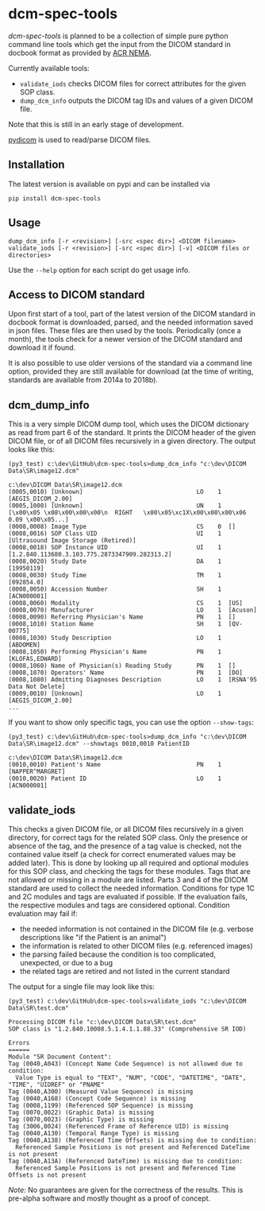 # dcm-spec-tools

*dcm-spec-tools* is planned to be a collection of simple pure python command line tools which get the input from 
the DICOM standard in docbook format as provided by [ACR NEMA](http://medical.nema.org/).

Currently available tools:  
* `validate_iods` checks DICOM files for correct attributes for the given SOP class.  
* `dump_dcm_info` outputs the DICOM tag IDs and values of a given DICOM file.

Note that this is still in an early stage of development.

[pydicom](https://github.com/pydicom/pydicom) is used to read/parse DICOM 
files.

Installation
------------
The latest version is available on pypi and can be installed via
```
pip install dcm-spec-tools
```

Usage
-----
```
dump_dcm_info [-r <revision>] [-src <spec dir>] <DICOM filename>
validate_iods [-r <revision>] [-src <spec dir>] [-v] <DICOM files or directories>
```
Use the `--help` option for each script do get usage info.

Access to DICOM standard
------------------------

Upon first start of a tool, part of the latest version of the DICOM standard
in docbook format is downloaded, parsed, and the needed information saved in 
json files. These files are then used by the tools. Periodically (once a 
month), the tools check for a newer version of the DICOM standard and download 
it if found.

It is also possible to use older versions of the standard via a command line 
option, provided they are still available for download (at the time of 
writing, standards are available from 2014a to 2018b).

dcm_dump_info
-------------

This is a very simple DICOM dump tool, which uses 
the DICOM dictionary as read from part 6 of the standard. It prints the 
DICOM header of the given DICOM file, or of all DICOM files recursively in a 
given directory. The output looks like this:
```
(py3_test) c:\dev\GitHub\dcm-spec-tools>dump_dcm_info "c:\dev\DICOM Data\SR\image12.dcm"

c:\dev\DICOM Data\SR\image12.dcm
(0005,0010) [Unknown]                                LO    1  [AEGIS_DICOM_2.00]
(0005,1000) [Unknown]                                UN    1  [\x00\x05 \x08\x00\x00\x00\n  RIGHT   \x00\x05\xc1X\x00\x00\x00\x06 0.09 \x00\x05...]
(0008,0008) Image Type                               CS    0  []
(0008,0016) SOP Class UID                            UI    1  [Ultrasound Image Storage (Retired)]
(0008,0018) SOP Instance UID                         UI    1  [1.2.840.113680.3.103.775.2873347909.282313.2]
(0008,0020) Study Date                               DA    1  [19950119]
(0008,0030) Study Time                               TM    1  [092854.0]
(0008,0050) Accession Number                         SH    1  [ACN000001]
(0008,0060) Modality                                 CS    1  [US]
(0008,0070) Manufacturer                             LO    1  [Acuson]
(0008,0090) Referring Physician's Name               PN    1  []
(0008,1010) Station Name                             SH    1  [QV-00775]
(0008,1030) Study Description                        LO    1  [ABDOMEN]
(0008,1050) Performing Physician's Name              PN    1  [KLOFAS,EDWARD]
(0008,1060) Name of Physician(s) Reading Study       PN    1  []
(0008,1070) Operators' Name                          PN    1  [DO]
(0008,1080) Admitting Diagnoses Description          LO    1  [RSNA'95 Data Not Delete]
(0009,0010) [Unknown]                                LO    1  [AEGIS_DICOM_2.00]
...
```

If you want to show only specific tags, you can use the option `--show-tags`:
```
(py3_test) c:\dev\GitHub\dcm-spec-tools>dump_dcm_info "c:\dev\DICOM Data\SR\image12.dcm" --showtags 0010,0010 PatientID

c:\dev\DICOM Data\SR\image12.dcm
(0010,0010) Patient's Name                           PN    1  [NAPPER^MARGRET]
(0010,0020) Patient ID                               LO    1  [ACN000001]
```


validate_iods
-------------

This checks a given DICOM file, or all DICOM files recursively in a given 
directory, for correct tags for the related SOP class. Only the presence or  
absence of the tag, and the presence of a tag value is checked, not the 
contained value itself (a check for correct enumerated values may be added later).
This is done by looking up all required and optional modules for this 
SOP class, and checking the tags for these modules. Tags that are not allowed or 
missing in a module are listed. Parts 3 and 4 of the DICOM standard are used 
to collect the needed information.
Conditions for type 1C and 2C modules and tags are evaluated if possible. 
If the evaluation fails, the respective modules and tags are considered 
optional. Condition evaluation may fail if:
- the needed information is not contained in the DICOM file (e.g. verbose 
descriptions like "if the Patient is an animal")
- the information is related to other DICOM files (e.g. referenced images)
- the parsing failed because the condition is too complicated, unexpected, 
or due to a bug
- the related tags are retired and not listed in the current standard

The output for a single file may look like this:
```
(py3_test) c:\dev\GitHub\dcm-spec-tools>validate_iods "c:\dev\DICOM Data\SR\test.dcm"

Processing DICOM file "c:\dev\DICOM Data\SR\test.dcm"
SOP class is "1.2.840.10008.5.1.4.1.1.88.33" (Comprehensive SR IOD)

Errors
======
Module "SR Document Content":
Tag (0040,A043) (Concept Name Code Sequence) is not allowed due to condition:
  Value Type is equal to "TEXT", "NUM", "CODE", "DATETIME", "DATE", "TIME", "UIDREF" or "PNAME"
Tag (0040,A300) (Measured Value Sequence) is missing
Tag (0040,A168) (Concept Code Sequence) is missing
Tag (0008,1199) (Referenced SOP Sequence) is missing
Tag (0070,0022) (Graphic Data) is missing
Tag (0070,0023) (Graphic Type) is missing
Tag (3006,0024) (Referenced Frame of Reference UID) is missing
Tag (0040,A130) (Temporal Range Type) is missing
Tag (0040,A138) (Referenced Time Offsets) is missing due to condition:
  Referenced Sample Positions is not present and Referenced DateTime is not present
Tag (0040,A13A) (Referenced DateTime) is missing due to condition:
  Referenced Sample Positions is not present and Referenced Time Offsets is not present
```

*Note:* No guarantees are given for the correctness of the results. This is 
pre-alpha software and mostly thought as a proof of concept.